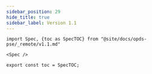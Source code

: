 ```yaml
---
sidebar_position: 29
hide_title: true
sidebar_label: Version 1.1
---
```


```mdx-code-block
import Spec, {toc as SpecTOC} from "@site/docs/opds-pse/_remote/v1.1.md"

<Spec />

export const toc = SpecTOC;
```